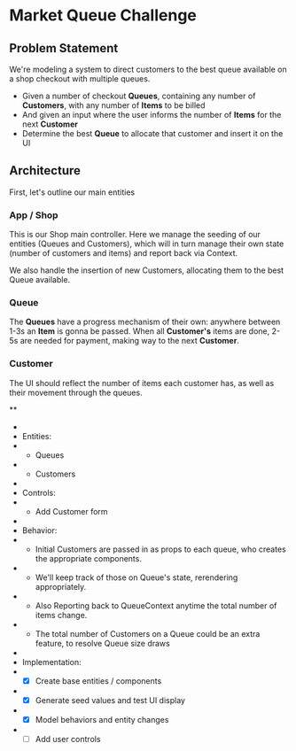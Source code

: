 # Market Queue Challenge

## Problem Statement

We're modeling a system to direct customers to the best queue available on a shop checkout with multiple queues.

- Given a number of checkout **Queues**, containing any number of **Customers**, with any number of **Items** to be billed
- And given an input where the user informs the number of **Items** for the next **Customer**
- Determine the best **Queue** to allocate that customer and insert it on the UI

## Architecture

First, let's outline our main entities

### App / Shop

This is our Shop main controller. Here we manage the seeding of our entities (Queues and Customers), which will in turn manage their own state (number of customers and items) and report back via Context.

We also handle the insertion of new Customers, allocating them to the best Queue available.

### Queue

The **Queues** have a progress mechanism of their own: anywhere between 1-3s an **Item** is gonna be passed. When all **Customer's** items are done, 2-5s are needed for payment, making way to the next **Customer**.

### Customer

The UI should reflect the number of items each customer has, as well as their movement through the queues.

\*\*

-
- Entities:
- - Queues
- - Customers
-
- Controls:
- - Add Customer form
-
- Behavior:
- - Initial Customers are passed in as props to each queue, who creates the appropriate components.
- - We'll keep track of those on Queue's state, rerendering appropriately.
- - Also Reporting back to QueueContext anytime the total number of items change.
- - The total number of Customers on a Queue could be an extra feature, to resolve Queue size draws
-
- Implementation:
- - [x] Create base entities / components
- - [x] Generate seed values and test UI display
- - [x] Model behaviors and entity changes
- - [ ] Add user controls
